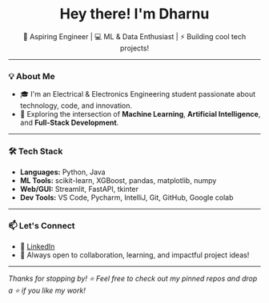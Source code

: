 <h1 align="center">Hey there! I'm Dharnu</h1>
<p align="center">
  🚀 Aspiring Engineer | 💻 ML & Data Enthusiast | ⚡ Building cool tech projects!
</p>

---

### 💡 About Me
- 🎓 I'm an Electrical & Electronics Engineering student passionate about technology, code, and innovation.
- 🧠 Exploring the intersection of **Machine Learning**, **Artificial Intelligence**, and **Full-Stack Development**.
---

### 🛠️ Tech Stack
- **Languages:** Python, Java
- **ML Tools:** scikit-learn, XGBoost, pandas, matplotlib, numpy
- **Web/GUI:** Streamlit, FastAPI, tkinter
- **Dev Tools:** VS Code, Pycharm, IntelliJ, Git, GitHub, Google colab

---
### 📫 Let's Connect
- 💼 [LinkedIn]([https://www.linkedin.com/in/dharnu0304/])
- 🌱 Always open to collaboration, learning, and impactful project ideas!

---

_Thanks for stopping by! ⭐ Feel free to check out my pinned repos and drop a ⭐ if you like my work!_
